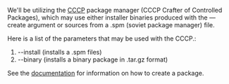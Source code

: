 We'll be utilizing the [CCCP](https://github.com/Soviet-Linux/CCCP) package manager (CCCP Crafter of Controlled Packages), which may use either installer binaries produced with the —create argument or sources from a .spm (soviet package manager) file. 


Here is a list of the parameters that may be used with the CCCP.:
1. --install (installs a .spm files)
1. --binary (installs a binary package in .tar.gz format)

See the [documentation](https://docs.sovietlinux.ml/repo) for information on how to create a package.
